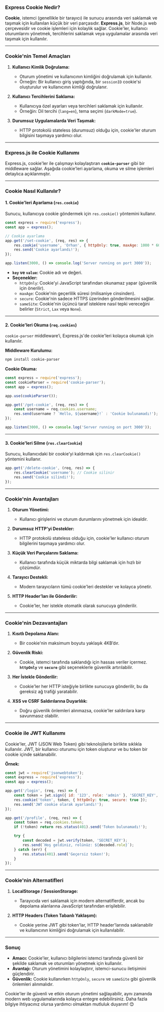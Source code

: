 ### **Express Cookie Nedir?**

**Cookie**, istemci (genellikle bir tarayıcı) ile sunucu arasında veri saklamak ve taşımak için kullanılan küçük bir veri parçasıdır. **Express.js**, bir Node.js web çerçevesidir ve cookie işlemleri için kolaylık sağlar. Cookie'ler, kullanıcı oturumlarını yönetmek, tercihlerini saklamak veya uygulamalar arasında veri taşımak için kullanılır.

---

### **Cookie'nin Temel Amaçları**

1. **Kullanıcı Kimlik Doğrulama:**
   - Oturum yönetimi ve kullanıcının kimliğini doğrulamak için kullanılır.
   - Örneğin: Bir kullanıcı giriş yaptığında, bir `sessionID` cookie'si oluşturulur ve kullanıcının kimliği doğrulanır.

2. **Kullanıcı Tercihlerini Saklama:**
   - Kullanıcıya özel ayarları veya tercihleri saklamak için kullanılır.
   - Örneğin: Dil tercihi (`lang=en`), tema seçimi (`darkMode=true`).

3. **Durumsuz Uygulamalarda Veri Taşımak:**
   - HTTP protokolü stateless (durumsuz) olduğu için, cookie'ler oturum bilgisini taşımaya yardımcı olur.

---

### **Express.js ile Cookie Kullanımı**

Express.js, cookie'ler ile çalışmayı kolaylaştıran **`cookie-parser`** gibi bir middleware sağlar. Aşağıda cookie'leri ayarlama, okuma ve silme işlemleri detaylıca açıklanmıştır.

---

### **Cookie Nasıl Kullanılır?**

#### **1. Cookie'leri Ayarlama (`res.cookie`)**
Sunucu, kullanıcıya cookie göndermek için `res.cookie()` yöntemini kullanır.

```javascript
const express = require('express');
const app = express();

// Cookie ayarlama
app.get('/set-cookie', (req, res) => {
    res.cookie('username', 'Orhan', { httpOnly: true, maxAge: 1000 * 60 * 60 }); // 1 saat
    res.send('Cookie ayarlandı!');
});

app.listen(3000, () => console.log('Server running on port 3000'));
```

- **`key` ve `value`:** Cookie adı ve değeri.
- **Seçenekler:**
  - `httpOnly`: Cookie'yi JavaScript tarafından okunamaz yapar (güvenlik için önerilir).
  - `maxAge`: Cookie'nin geçerlilik süresi (milisaniye cinsinden).
  - `secure`: Cookie'nin sadece HTTPS üzerinden gönderilmesini sağlar.
  - `sameSite`: Cookie'nin üçüncü taraf isteklere nasıl tepki vereceğini belirler (`Strict`, `Lax` veya `None`).

---

#### **2. Cookie'leri Okuma (`req.cookies`)**
`cookie-parser` middleware’i, Express.js'de cookie'leri kolayca okumak için kullanılır.

**Middleware Kurulumu:**

```bash
npm install cookie-parser
```

**Cookie Okuma:**

```javascript
const express = require('express');
const cookieParser = require('cookie-parser');
const app = express();

app.use(cookieParser());

app.get('/get-cookie', (req, res) => {
    const username = req.cookies.username;
    res.send(username ? `Hello, ${username}!` : 'Cookie bulunamadı!');
});

app.listen(3000, () => console.log('Server running on port 3000'));
```

---

#### **3. Cookie'leri Silme (`res.clearCookie`)**
Sunucu, kullanıcıdaki bir cookie'yi kaldırmak için `res.clearCookie()` yöntemini kullanır.

```javascript
app.get('/delete-cookie', (req, res) => {
    res.clearCookie('username'); // Cookie silinir
    res.send('Cookie silindi!');
});
```

---

### **Cookie'nin Avantajları**

1. **Oturum Yönetimi:**
   - Kullanıcı girişlerini ve oturum durumlarını yönetmek için idealdir.

2. **Durumsuz HTTP'yi Destekler:**
   - HTTP protokolü stateless olduğu için, cookie'ler kullanıcı oturum bilgilerini taşımaya yardımcı olur.

3. **Küçük Veri Parçalarını Saklama:**
   - Kullanıcı tarafında küçük miktarda bilgi saklamak için hızlı bir çözümdür.

4. **Tarayıcı Destekli:**
   - Modern tarayıcıların tümü cookie'leri destekler ve kolayca yönetir.

5. **HTTP Header’ları ile Gönderilir:**
   - Cookie'ler, her istekle otomatik olarak sunucuya gönderilir.

---

### **Cookie'nin Dezavantajları**

1. **Kısıtlı Depolama Alanı:**
   - Bir cookie'nin maksimum boyutu yaklaşık 4KB’dır.

2. **Güvenlik Riski:**
   - Cookie, istemci tarafında saklandığı için hassas veriler içermez. **`httpOnly`** ve **`secure`** gibi seçeneklerle güvenlik artırılabilir.

3. **Her İstekle Gönderilir:**
   - Cookie'ler her HTTP isteğiyle birlikte sunucuya gönderilir, bu da gereksiz ağ trafiği yaratabilir.

4. **XSS ve CSRF Saldırılarına Duyarlılık:**
   - Doğru güvenlik önlemleri alınmazsa, cookie'ler saldırılara karşı savunmasız olabilir.

---

### **Cookie ile JWT Kullanımı**
Cookie'ler, JWT (JSON Web Token) gibi teknolojilerle birlikte sıklıkla kullanılır. JWT, bir kullanıcı oturumu için token oluşturur ve bu token bir cookie içinde saklanabilir.

**Örnek:**

```javascript
const jwt = require('jsonwebtoken');
const express = require('express');
const app = express();

app.get('/login', (req, res) => {
    const token = jwt.sign({ id: '123', role: 'admin' }, 'SECRET_KEY', { expiresIn: '1h' });
    res.cookie('token', token, { httpOnly: true, secure: true });
    res.send('JWT cookie olarak ayarlandı!');
});

app.get('/profile', (req, res) => {
    const token = req.cookies.token;
    if (!token) return res.status(401).send('Token bulunamadı!');

    try {
        const decoded = jwt.verify(token, 'SECRET_KEY');
        res.send(`Hoş geldiniz, rolünüz: ${decoded.role}`);
    } catch (err) {
        res.status(401).send('Geçersiz token!');
    }
});
```

---

### **Cookie'nin Alternatifleri**
1. **LocalStorage / SessionStorage:**
   - Tarayıcıda veri saklamak için modern alternatiflerdir, ancak bu depolama alanlarına JavaScript tarafından erişilebilir.

2. **HTTP Headers (Token Tabanlı Yaklaşım):**
   - Cookie yerine JWT gibi token'lar, HTTP header'larında saklanabilir ve kullanıcının kimliğini doğrulamak için kullanılabilir.

---

### **Sonuç**

- **Amacı:** Cookie'ler, kullanıcı bilgilerini istemci tarafında güvenli bir şekilde saklamak ve oturumları yönetmek için kullanılır.
- **Avantajı:** Oturum yönetimini kolaylaştırır, istemci-sunucu iletişimini güçlendirir.
- **Güvenlik:** Cookie kullanırken `httpOnly`, `secure` ve `sameSite` gibi güvenlik önlemleri alınmalıdır.

Cookie'ler ile güvenli ve etkin oturum yönetimi sağlayabilir, aynı zamanda modern web uygulamalarında kolayca entegre edebilirsiniz. Daha fazla bilgiye ihtiyacınız olursa yardımcı olmaktan mutluluk duyarım! 😊